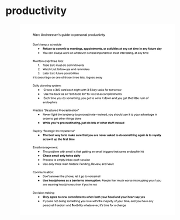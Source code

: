 # productivity

<figure><img src="../.gitbook/assets/image.png" alt=""><figcaption></figcaption></figure>
